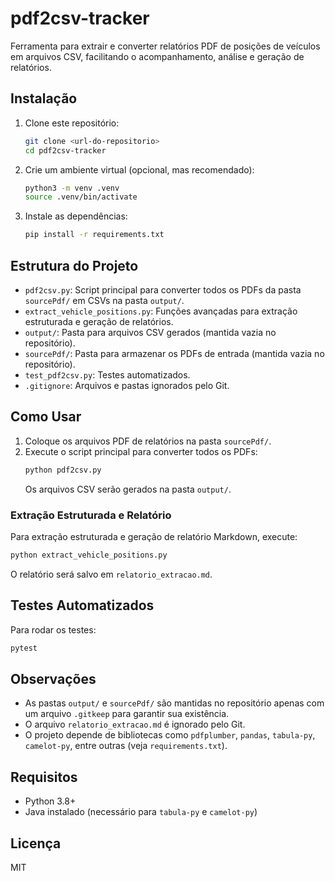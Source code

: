 
# pdf2csv-tracker

Ferramenta para extrair e converter relatórios PDF de posições de veículos em arquivos CSV, facilitando o acompanhamento, análise e geração de relatórios.

## Instalação

1. Clone este repositório:
	```bash
	git clone <url-do-repositorio>
	cd pdf2csv-tracker
	```
2. Crie um ambiente virtual (opcional, mas recomendado):
	```bash
	python3 -m venv .venv
	source .venv/bin/activate
	```
3. Instale as dependências:
	```bash
	pip install -r requirements.txt
	```

## Estrutura do Projeto
- `pdf2csv.py`: Script principal para converter todos os PDFs da pasta `sourcePdf/` em CSVs na pasta `output/`.
- `extract_vehicle_positions.py`: Funções avançadas para extração estruturada e geração de relatórios.
- `output/`: Pasta para arquivos CSV gerados (mantida vazia no repositório).
- `sourcePdf/`: Pasta para armazenar os PDFs de entrada (mantida vazia no repositório).
- `test_pdf2csv.py`: Testes automatizados.
- `.gitignore`: Arquivos e pastas ignorados pelo Git.

## Como Usar

1. Coloque os arquivos PDF de relatórios na pasta `sourcePdf/`.
2. Execute o script principal para converter todos os PDFs:
	```bash
	python pdf2csv.py
	```
	Os arquivos CSV serão gerados na pasta `output/`.

### Extração Estruturada e Relatório
Para extração estruturada e geração de relatório Markdown, execute:
```bash
python extract_vehicle_positions.py
```
O relatório será salvo em `relatorio_extracao.md`.

## Testes Automatizados
Para rodar os testes:
```bash
pytest
```

## Observações
- As pastas `output/` e `sourcePdf/` são mantidas no repositório apenas com um arquivo `.gitkeep` para garantir sua existência.
- O arquivo `relatorio_extracao.md` é ignorado pelo Git.
- O projeto depende de bibliotecas como `pdfplumber`, `pandas`, `tabula-py`, `camelot-py`, entre outras (veja `requirements.txt`).

## Requisitos
- Python 3.8+
- Java instalado (necessário para `tabula-py` e `camelot-py`)

## Licença
MIT
